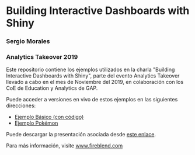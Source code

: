 # Building Interactive Dashboards with Shiny
### Sergio Morales
### Analytics Takeover 2019

Este repositorio contiene los ejemplos utilizados en la charla "Building Interactive Dashboards with Shiny", parte del evento Analytics Takeover llevado a cabo en el mes de Noviembre del 2019, en colaboración con los CoE de Education y Analytics de GAP.

Puede acceder a versiones en vivo de estos ejemplos en las siguientes direcciones:

- [Ejemplo Básico (con código)](https://fireblend.shinyapps.io/Ejemplo2/)
- [Ejemplo Pokémon](https://fireblend.shinyapps.io/pokemon/)

Puede descargar la presentación asociada desde [este enlace](www.fireblend.com/shiny_talk.pdf).

Para más información, visite www.fireblend.com
